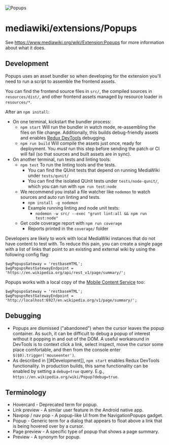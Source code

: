 ![Popups](images/popups.svg)

# mediawiki/extensions/Popups

See https://www.mediawiki.org/wiki/Extension:Popups for more information about
what it does.

## Development

Popups uses an asset bundler so when developing for the extension you'll need
to run a script to assemble the frontend assets.

You can find the frontend source files in `src/`, the compiled sources in
`resources/dist/`, and other frontend assets managed by resource loader in
`resources/*`.

After an `npm install`:

* On one terminal, kickstart the bundler process:
	* `npm start` Will run the bundler in watch mode, re-assembling the files on
		file change. Additionally, this builds debug-friendly assets and enables
    [Redux DevTools] debugging.
	* `npm run build` Will compile the assets just once, ready for deployment. You
		*must* run this step before sending the patch or CI will fail (so that
		sources and built assets are in sync).
* On another terminal, run tests and linting tools:
	* `npm test` To run the linting tools and the tests.
		* You can find the QUnit tests that depend on running MediaWiki under
			`tests/qunit/`
		* You can find the isolated QUnit tests under `tests/node-qunit/`, which you
			can run with `npm run test:node`
	* We recommend you install a file watcher like `nodemon` to watch sources and
		auto run linting and tests.
		* `npm install -g nodemon`
		* Example running linting and node unit tests:
			* `nodemon -w src/ --exec "grunt lint:all && npm run test:node"`
	* Get code coverage report with `npm run coverage`
		* Reports printed in the `coverage/` folder

Developers are likely to work with local MediaWiki instances that do not have
content to test with. To reduce this pain, you can create a single page with
a list of links that point to an existing and external wiki by using the
following config flag:

	$wgPopupsGateway = 'restbaseHTML';
	$wgPopupsRestGatewayEndpoint = 'https://en.wikipedia.org/api/rest_v1/page/summary/';

Popups works with a local copy of the [Mobile Content Service] too:

	$wgPopupsGateway = 'restbaseHTML';
	$wgPopupsRestGatewayEndpoint = 'http://localhost:6927/en.wikipedia.org/v1/page/summary/';

[Redux DevTools]: https://chrome.google.com/webstore/detail/redux-devtools/lmhkpmbekcpmknklioeibfkpmmfibljd
[Mobile Content Service]: https://gerrit.wikimedia.org/r/plugins/gitiles/mediawiki/services/mobileapps/+/master

## Debugging

* Popups are dismissed ("abandoned") when the cursor leaves the popup
  container. As such, it can be difficult to debug a popup of interest
  without it popping in and out of the DOM. A useful workaround in
  DevTools is to context click a link, select inspect, move the cursor
  some place comfortable, and then from the console enter
  `$($0).trigger('mouseenter')`.
* As described in [[#Development]], `npm start` enables Redux DevTools
  functionality. In production builds, this same functionality can be
  enabled by setting a `debug=true` query. E.g.,
  `https://en.wikipedia.org/wiki/Popup?debug=true`.

## Terminology

* Hovercard - Deprecated term for popup.
* Link preview - A similar user feature in the Android native app.
* Navpop / nav pop - A popup-like UI from the NavigationPopups gadget.
* Popup - Generic term for a dialog that appears to float above a link that is
	being hovered over by a cursor.
* Page preview - A specific type of popup that shows a page summary.
* Preview - A synonym for popup.
